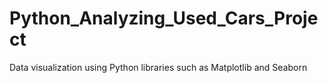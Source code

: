# Python_Analyzing_Used_Cars_Project
Data visualization using Python libraries such as Matplotlib and Seaborn
